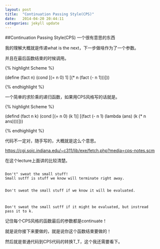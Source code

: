 ```yaml
---
layout: post
title:  "Continuation Passing Style(CPS)"
date:   2014-04-20 20:44:11
categories: jekyll update
---
```


##Continuation Passing Style(CPS)
一个很有意思的东西

我的理解大概就是传递what is the next，下一步做啥作为了一个参数。

并且在最后函数结束的时候调用。

{% highlight Scheme %}

(define (fact n)
 (cond
   [(= n 0) 1]
   [(* n (fact (- n 1)))]))

{% endhighlight %}

一个简单的求阶乘的递归函数，如果用CPS风格写的话就是。

{% highlight Scheme %}

(defind (fact n k)
 (cond 
   [(= n 0) (k 1)]
   [(fact (- n 1) (lambda (ans) (k (* n ans))))]))

{% endhighlight %}

代码不一定对，随手写的，大概就是这么个意思。

https://cgi.soic.indiana.edu/~c311/lib/exe/fetch.php?media=cps-notes.scm

在这个lecture上面讲的比较清楚。

<code>
Don't" sweat the small stuff!
Small sutff is stuff we know will terminate right away.

Don't sweat the small stuff if we know it will be evaluated.

Don't sweat the small sutff if it might be evaluated, but instread pass it to k.
</code>

记住每个CPS风格的函数最后的参数都是continuate！

就是说你接下来要做的，就是说你这个函数结束要做的！

然后就是普通代码到CPS代码的转换T_T，这个我还需要看下。